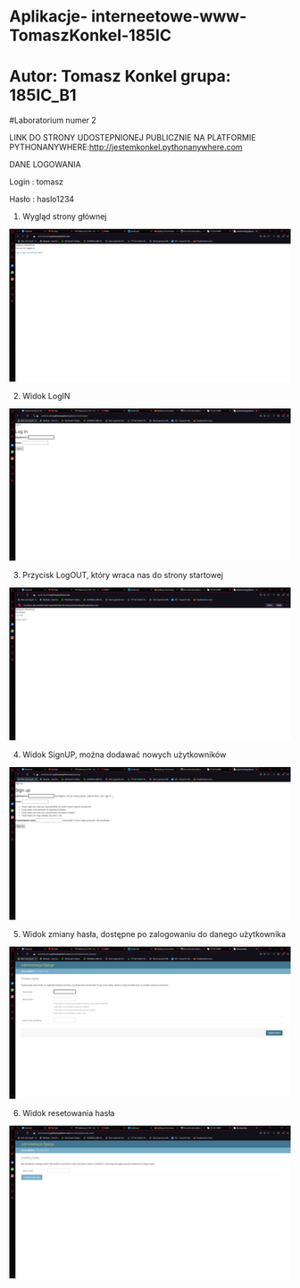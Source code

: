 # Aplikacje- interneetowe-www-TomaszKonkel-185IC
# Autor: Tomasz Konkel grupa: 185IC_B1

#Laboratorium numer 2

LINK DO STRONY UDOSTEPNIONEJ PUBLICZNIE NA PLATFORMIE PYTHONANYWHERE:http://jestemkonkel.pythonanywhere.com

DANE LOGOWANIA

Login : tomasz

Hasło : haslo1234


1. Wygląd strony głównej

![alt text](https://github.com/TomaszKonkel/aplikacje-internetowe-TomaszKonkel-185ic/blob/master/Labki2/Zdjecia/1.1.PNG)	

2. Widok LogIN

![alt text](https://github.com/TomaszKonkel/aplikacje-internetowe-TomaszKonkel-185ic/blob/master/Labki2/Zdjecia/1.PNG)	

3. Przycisk LogOUT, który wraca nas do strony startowej

![alt text](https://github.com/TomaszKonkel/aplikacje-internetowe-TomaszKonkel-185ic/blob/master/Labki2/Zdjecia/2.PNG)	

4. Widok SignUP, można dodawać nowych użytkowników

![alt text](https://github.com/TomaszKonkel/aplikacje-internetowe-TomaszKonkel-185ic/blob/master/Labki2/Zdjecia/3.PNG)	

5. Widok zmiany hasła, dostępne po zalogowaniu do danego użytkownika

![alt text](https://github.com/TomaszKonkel/aplikacje-internetowe-TomaszKonkel-185ic/blob/master/Labki2/Zdjecia/4.PNG)	

6. Widok resetowania hasła

![alt text](https://github.com/TomaszKonkel/aplikacje-internetowe-TomaszKonkel-185ic/blob/master/Labki2/Zdjecia/5.PNG)	


					
